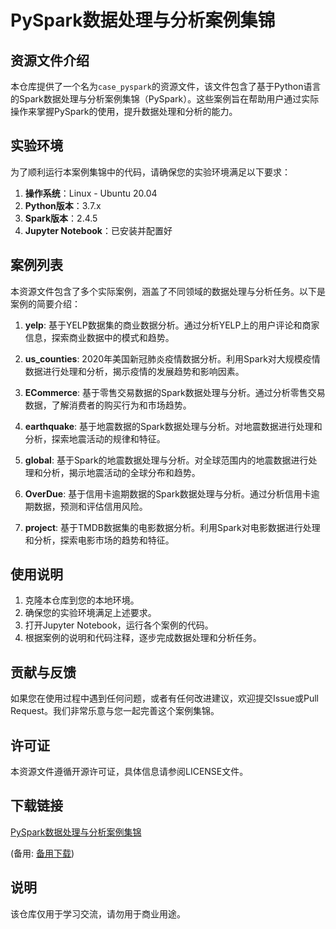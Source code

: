 # PySpark数据处理与分析案例集锦

## 资源文件介绍

本仓库提供了一个名为`case_pyspark`的资源文件，该文件包含了基于Python语言的Spark数据处理与分析案例集锦（PySpark）。这些案例旨在帮助用户通过实际操作来掌握PySpark的使用，提升数据处理和分析的能力。

## 实验环境

为了顺利运行本案例集锦中的代码，请确保您的实验环境满足以下要求：

1. **操作系统**：Linux - Ubuntu 20.04
2. **Python版本**：3.7.x
3. **Spark版本**：2.4.5
4. **Jupyter Notebook**：已安装并配置好

## 案例列表

本资源文件包含了多个实际案例，涵盖了不同领域的数据处理与分析任务。以下是案例的简要介绍：

1. **yelp**: 基于YELP数据集的商业数据分析。通过分析YELP上的用户评论和商家信息，探索商业数据中的模式和趋势。

2. **us_counties**: 2020年美国新冠肺炎疫情数据分析。利用Spark对大规模疫情数据进行处理和分析，揭示疫情的发展趋势和影响因素。

3. **ECommerce**: 基于零售交易数据的Spark数据处理与分析。通过分析零售交易数据，了解消费者的购买行为和市场趋势。

4. **earthquake**: 基于地震数据的Spark数据处理与分析。对地震数据进行处理和分析，探索地震活动的规律和特征。

5. **global**: 基于Spark的地震数据处理与分析。对全球范围内的地震数据进行处理和分析，揭示地震活动的全球分布和趋势。

6. **OverDue**: 基于信用卡逾期数据的Spark数据处理与分析。通过分析信用卡逾期数据，预测和评估信用风险。

7. **project**: 基于TMDB数据集的电影数据分析。利用Spark对电影数据进行处理和分析，探索电影市场的趋势和特征。

## 使用说明

1. 克隆本仓库到您的本地环境。
2. 确保您的实验环境满足上述要求。
3. 打开Jupyter Notebook，运行各个案例的代码。
4. 根据案例的说明和代码注释，逐步完成数据处理和分析任务。

## 贡献与反馈

如果您在使用过程中遇到任何问题，或者有任何改进建议，欢迎提交Issue或Pull Request。我们非常乐意与您一起完善这个案例集锦。

## 许可证

本资源文件遵循开源许可证，具体信息请参阅LICENSE文件。

## 下载链接
[PySpark数据处理与分析案例集锦](https://pan.quark.cn/s/be4ab70b4bfd) 

(备用: [备用下载](https://pan.baidu.com/s/1HjJe2bB9b14ESd1JZn2ilg?pwd=1234))

## 说明

该仓库仅用于学习交流，请勿用于商业用途。
